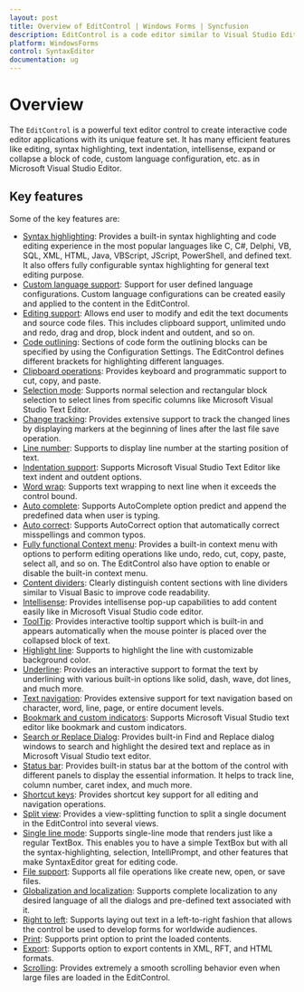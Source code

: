 ```yaml
---
layout: post
title: Overview of EditControl | Windows Forms | Syncfusion
description: EditControl is a code editor similar to Visual Studio Editor, which supports syntax highlighting, code outlining, IntelliSense and etc.
platform: WindowsForms
control: SyntaxEditor
documentation: ug
---
```


# Overview

The `EditControl` is a powerful text editor control to create interactive code editor applications with its unique feature set. It has many efficient features like editing, syntax highlighting, text indentation, intellisense, expand or collapse a block of code, custom language configuration, etc. as in Microsoft Visual Studio Editor.

## Key features 

Some of the key features are:

* [Syntax highlighting](https://help.syncfusion.com/windowsforms/syntaxeditor/syntax-highlighting): Provides a built-in syntax highlighting and code editing experience in the most popular languages like C, C#, Delphi, VB, SQL, XML, HTML, Java, VBScript, JScript, PowerShell, and defined text. It also offers fully configurable syntax highlighting for general text editing purpose. 
* [Custom language support](https://help.syncfusion.com/windowsforms/syntaxeditor/syntax-highlighting#custom-language-using-xml): Support for user defined language configurations. Custom language configurations can be created easily and applied to the content in the EditControl.
* [Editing support](https://help.syncfusion.com/windowsforms/syntaxeditor/editing): Allows end user to modify and edit the text documents and source code files. This includes clipboard support, unlimited undo and redo, drag and drop, block indent and outdent, and so on.
* [Code outlining](https://help.syncfusion.com/windowsforms/syntaxeditor/text-visualization#outlining): Sections of code form the outlining blocks can be specified by using the Configuration Settings. The EditControl defines different brackets for highlighting different languages.
* [Clipboard operations](https://help.syncfusion.com/windowsforms/syntaxeditor/editing#clipboard-operations): Provides keyboard and programmatic support to cut, copy, and paste.
* [Selection mode](https://help.syncfusion.com/windowsforms/syntaxeditor/editing#selection-modes): Supports normal selection and rectangular block selection to select lines from specific columns like Microsoft Visual Studio Text Editor.
* [Change tracking](https://help.syncfusion.com/windowsforms/syntaxeditor/editing#line-modification-marker): Provides extensive support to track the changed lines by displaying markers at the beginning of lines after the last file save operation.
* [Line number](https://help.syncfusion.com/windowsforms/syntaxeditor/text-visualization#line-number): Supports to display line number at the starting position of text.
* [Indentation support](https://help.syncfusion.com/windowsforms/syntaxeditor/editing#indent-or-outdent): Supports Microsoft Visual Studio Text Editor like text indent and outdent options.
* [Word wrap](https://help.syncfusion.com/windowsforms/syntaxeditor/text-visualization#word-wrap): Supports text wrapping to next line when it exceeds the control bound.  
* [Auto complete](https://help.syncfusion.com/windowsforms/syntaxeditor/intellisense#auto-complete): Supports AutoComplete option predict and append the predefined data when user is typing.
* [Auto correct](https://help.syncfusion.com/windowsforms/syntaxeditor/intellisense#auto-correct): Supports AutoCorrect option that automatically correct misspellings and common typos.
* [Fully functional Context menu](https://help.syncfusion.com/windowsforms/syntaxeditor/editing#context-menu-options): Provides a built-in context menu with options to perform editing operations like undo, redo, cut, copy, paste, select all, and so on. The EditControl also have option to enable or disable the built-in context menu.
* [Content dividers](https://help.syncfusion.com/windowsforms/syntaxeditor/text-visualization#content-dividers): Clearly distinguish content sections with line dividers similar to Visual Basic to improve code readability.
* [Intellisense](https://help.syncfusion.com/windowsforms/syntaxeditor/intellisense): Provides intellisense pop-up capabilities to add content easily like in Microsoft Visual Studio code editor.
* [ToolTip](https://help.syncfusion.com/windowsforms/syntaxeditor/intellisense#configure-context-tooltip): Provides interactive tooltip support which is built-in and appears automatically when the mouse pointer is placed over the collapsed block of text.
* [Highlight line](https://help.syncfusion.com/windowsforms/syntaxeditor/text-visualization#highlighting-current-line): Supports to highlight the line with customizable background color.
* [Underline](https://help.syncfusion.com/windowsforms/syntaxeditor/text-visualization#underline): Provides an interactive support to format the text by underlining with various built-in options like solid, dash, wave, dot lines, and much more.
* [Text navigation](https://help.syncfusion.com/windowsforms/syntaxeditor/text-navigation): Provides extensive support for text navigation based on character, word, line, page, or entire document levels.
* [Bookmark and custom indicators](https://help.syncfusion.com/windowsforms/syntaxeditor/text-visualization#bookmark-indicators): Supports Microsoft Visual Studio text editor like bookmark and custom indicators. 
* [Search or Replace Dialog](https://help.syncfusion.com/windowsforms/syntaxeditor/end-user-capability#find): Provides built-in Find and Replace dialog windows to search and highlight the desired text and replace as in Microsoft Visual Studio text editor. 
* [Status bar](https://help.syncfusion.com/windowsforms/syntaxeditor/appearance#statusbar): Provides built-in status bar at the bottom of the control with different panels to display the essential information. It helps to track line, column number, caret index, and much more.
* [Shortcut keys](https://help.syncfusion.com/windowsforms/syntaxeditor/end-user-capability#key-binding): Provides shortcut key support for all editing and navigation operations.
* [Split view](https://help.syncfusion.com/windowsforms/syntaxeditor/appearance#split-views): Provides a view-splitting function to split a single document in the EditControl into several views.
* [Single line mode](https://help.syncfusion.com/windowsforms/syntaxeditor/appearance#single-line-mode): Supports single-line mode that renders just like a regular TextBox. This enables you to have a simple TextBox but with all the syntax-highlighting, selection, IntelliPrompt, and other features that make SyntaxEditor great for editing code.
* [File support](https://help.syncfusion.com/windowsforms/syntaxeditor/file-operation): Supports all file operations like create new, open, or save files.
* [Globalization and localization](https://help.syncfusion.com/windowsforms/syntaxeditor/localization): Supports complete localization to any desired language of all the dialogs and pre-defined text associated with it.
* [Right to left](https://help.syncfusion.com/windowsforms/syntaxeditor/appearance#right-to-left-rtl-support): Supports laying out text in a left-to-right fashion that allows the control be used to develop forms for worldwide audiences.
* [Print](https://help.syncfusion.com/windowsforms/syntaxeditor/printing): Supports print option to print the loaded contents.
* [Export](https://help.syncfusion.com/windowsforms/syntaxeditor/export): Supports option to export contents in XML, RFT, and HTML formats.
* [Scrolling](https://help.syncfusion.com/windowsforms/syntaxeditor/appearance#scrollbar): Provides extremely a smooth scrolling behavior even when large files are loaded in the EditControl.
